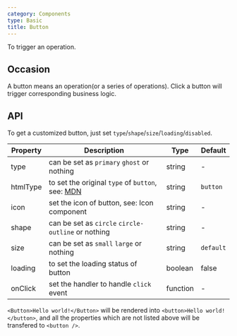 ```yaml
---
category: Components
type: Basic
title: Button
---
```


To trigger an operation.

## Occasion

A button means an operation(or a series of operations). Click a button will trigger corresponding business logic.

## API

To get a customized button, just set `type`/`shape`/`size`/`loading`/`disabled`.

Property | Description | Type | Default
-----|-----|-----|------
type | can be set as `primary` `ghost` or nothing | string | -
htmlType | to set the original `type` of `button`, see: [MDN](https://developer.mozilla.org/en-US/docs/Web/HTML/Element/button#attr-type) | string | `button`
icon | set the icon of button, see: Icon component | string | -
shape | can be set as `circle` `circle-outline` or nothing | string | -
size | can be set as `small` `large` or nothing | string | `default`
loading | to set the loading status of button | boolean | false
onClick | set the handler to handle `click` event | function | -

`<Button>Hello world!</Button>` will be rendered into `<button>Hello world!</button>`, and all the properties which are not listed above will be transfered to `<button />`.

<style>
[id^="components-button-demo-"] .ant-btn {
  margin-right: 8px;
  margin-bottom: 12px;
}
</style>
